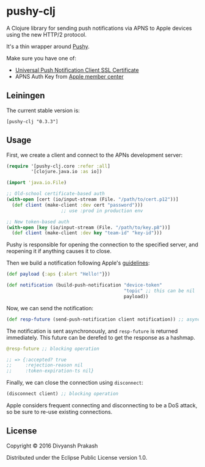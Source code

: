 # pushy-clj

A Clojure library for sending push notifications via APNS to Apple devices
using the new HTTP/2 protocol.

It's a thin wrapper around [Pushy](https://github.com/relayrides/pushy).

Make sure you have one of:
* [Universal Push Notification Client SSL Certificate](https://developer.apple.com/library/ios/documentation/IDEs/Conceptual/AppDistributionGuide/AddingCapabilities/AddingCapabilities.html#//apple_ref/doc/uid/TP40012582-CH26-SW11)
* APNS Auth Key from [Apple member center](https://developer.apple.com/account/)

## Leiningen

The current stable version is:

`[pushy-clj "0.3.3"]`

## Usage

First, we create a client and connect to the APNs development server:

```clojure
(require '[pushy-clj.core :refer :all]
         '[clojure.java.io :as io])

(import 'java.io.File)

;; Old-school certificate-based auth
(with-open [cert (io/input-stream (File. "/path/to/cert.p12"))]
  (def client (make-client :dev cert "password")))
                    ;; use :prod in production env

;; New token-based auth
(with-open [key (io/input-stream (File. "/path/to/key.p8"))]
  (def client (make-client :dev key "team-id" "key-id")))

```

Pushy is responsible for opening the connection to the specified
server, and reopening it if anything causes it to close.

Then we build a notification following Apple's [guidelines](https://developer.apple.com/library/content/documentation/NetworkingInternet/Conceptual/RemoteNotificationsPG/CreatingtheNotificationPayload.html#//apple_ref/doc/uid/TP40008194-CH10-SW1):

```clojure
(def payload {:aps {:alert "Hello!"}})

(def notification (build-push-notification "device-token" 
                                           "topic" ;; this can be nil
                                           payload))
```

Now, we can send the notification:

```clojure
(def resp-future (send-push-notification client notification)) ;; async operation!
```

The notification is sent asynchronously, and `resp-future` is returned immediately.
This future can be derefed to get the response as a hashmap.

```clojure
@resp-future ;; blocking operation

;; => {:accepted? true
;;     :rejection-reason nil
;;     :token-expiration-ts nil}
```

Finally, we can close the connection using `disconnect`:

```clojure
(disconnect client) ;; blocking operation
```

Apple considers frequent connecting and disconnecting to be a DoS attack, so
be sure to re-use existing connections.

## License

Copyright © 2016 Divyansh Prakash

Distributed under the Eclipse Public License version 1.0.
